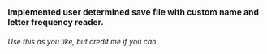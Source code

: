 <div align="left">
	<h3>
	Implemented user determined save file with custom name and letter frequency reader.
	</h3>
	<h6>
	Use this as you like, but credit me if you can.
	</h6>
</div>
